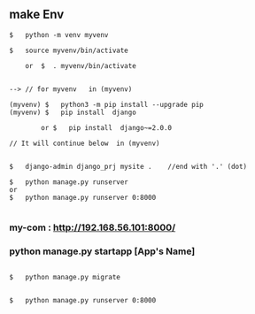 
##  make Env

```
$   python -m venv myvenv

$   source myvenv/bin/activate

    or  $  . myvenv/bin/activate
  
  
--> // for myvenv   in (myvenv)

(myvenv) $   python3 -m pip install --upgrade pip
(myvenv) $   pip install  django

        or $   pip install  django~=2.0.0

// It will continue below  in (myvenv)


$   django-admin django_prj mysite .    //end with '.' (dot)

$   python manage.py runserver
or
$   python manage.py runserver 0:8000


```



###  my-com  :   http://192.168.56.101:8000/


###  python manage.py startapp [App's Name]

```

$   python manage.py migrate


$   python manage.py runserver 0:8000
```


